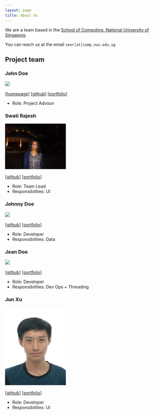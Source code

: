 ```yaml
---
layout: page
title: About Us
---
```


We are a team based in the [School of Computing, National University of Singapore](https://www.comp.nus.edu.sg).

You can reach us at the email `seer[at]comp.nus.edu.sg`

## Project team

### John Doe

<img src="images/johndoe.png" width="200px">

[[homepage](http://www.comp.nus.edu.sg/~damithch)]
[[github](https://github.com/johndoe)]
[[portfolio](team/johndoe.md)]

* Role: Project Advisor

### Swati Rajesh

<img src="images/swatirajesh277.png" width="200px">

[[github](http://github.com/swatirajesh277)]
[[portfolio](team/johndoe.md)]

* Role: Team Lead
* Responsibilities: UI

### Johnny Doe

<img src="images/shijianxi.png" width="200px">

[[github](http://github.com/shijianxi)] [[portfolio](team/johndoe.md)]

* Role: Developer
* Responsibilities: Data

### Jean Doe

<img src="images/johndoe.png" width="200px">

[[github](http://github.com/johndoe)]
[[portfolio](team/johndoe.md)]

* Role: Developer
* Responsibilities: Dev Ops + Threading

### Jun Xu

<img src="images/gekjunxu.png" width="200px">

[[github](http://github.com/gekjunxu)]
[[portfolio](team/johndoe.md)]

* Role: Developer
* Responsibilities: UI

